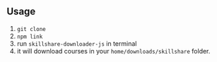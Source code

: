 ## Usage
1. `git clone`  
2. `npm link`
3. run `skillshare-downloader-js` in terminal
4. it will download courses in your `home/downloads/skillshare` folder.
